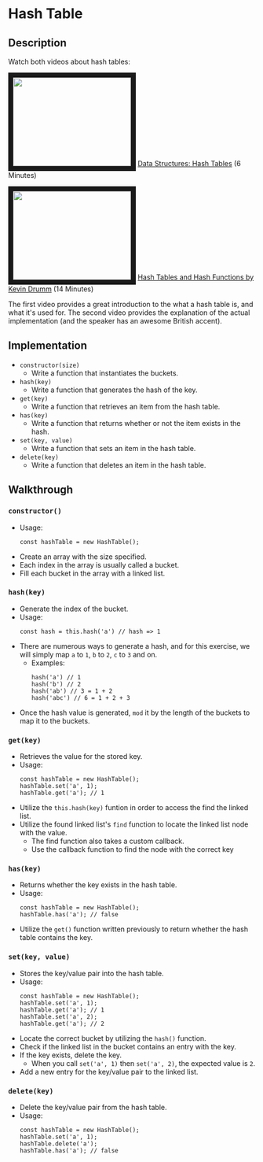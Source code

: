 # Hash Table

## Description

Watch both videos about hash tables:

<a href="http://www.youtube.com/watch?feature=player_embedded&v=shs0KM3wKv8
" target="_blank"><img src="http://img.youtube.com/vi/shs0KM3wKv8/0.jpg" width="240" height="180" border="10" /></a>
[Data Structures: Hash Tables](https://www.youtube.com/watch?v=0M_kIqhwbFo) (6 Minutes)

<a href="http://www.youtube.com/watch?feature=player_embedded&v=KyUTuwz_b7Q
" target="_blank"><img src="http://img.youtube.com/vi/KyUTuwz_b7Q/0.jpg" width="240" height="180" border="10" /></a>
[Hash Tables and Hash Functions by Kevin Drumm](https://www.youtube.com/watch?v=KyUTuwz_b7Q) (14 Minutes)

The first video provides a great introduction to the what a hash table is, and what it's used for. The second video provides the explanation of the actual implementation (and the speaker has an awesome British accent).

## Implementation

- `constructor(size)`
  - Write a function that instantiates the buckets.
- `hash(key)`
  - Write a function that generates the hash of the key.
- `get(key)`
  - Write a function that retrieves an item from the hash table.
- `has(key)`
  - Write a function that returns whether or not the item exists in the hash.
- `set(key, value)`
  - Write a function that sets an item in the hash table.
- `delete(key)`
  - Write a function that deletes an item in the hash table.

## Walkthrough

### `constructor()`

- Usage:
  ```
  const hashTable = new HashTable();
  ```
- Create an array with the size specified.
- Each index in the array is usually called a bucket.
- Fill each bucket in the array with a linked list.

### `hash(key)`

- Generate the index of the bucket.
- Usage:
  ```
  const hash = this.hash('a') // hash => 1
  ```
- There are numerous ways to generate a hash, and for this exercise, we will simply map `a` to `1`, `b` to `2`, `c` to `3` and on.
  - Examples:
    ```
    hash('a') // 1
    hash('b') // 2
    hash('ab') // 3 = 1 + 2
    hash('abc') // 6 = 1 + 2 + 3
    ```
- Once the hash value is generated, `mod` it by the length of the buckets to map it to the buckets.

### `get(key)`

- Retrieves the value for the stored key.
- Usage:
  ```
  const hashTable = new HashTable();
  hashTable.set('a', 1);
  hashTable.get('a'); // 1
  ```
- Utilize the `this.hash(key)` funtion in order to access the find the linked list.
- Utilize the found linked list's `find` function to locate the linked list node with the value.
  - The find function also takes a custom callback.
  - Use the callback function to find the node with the correct key

### `has(key)`

- Returns whether the key exists in the hash table.
- Usage:
  ```
  const hashTable = new HashTable();
  hashTable.has('a'); // false
  ```
- Utilize the `get()` function written previously to return whether the hash table contains the key.

### `set(key, value)`

- Stores the key/value pair into the hash table.
- Usage:
  ```
  const hashTable = new HashTable();
  hashTable.set('a', 1);
  hashTable.get('a'); // 1
  hashTable.set('a', 2);
  hashTable.get('a'); // 2
  ```
- Locate the correct bucket by utilizing the `hash()` function.
- Check if the linked list in the bucket contains an entry with the key.
- If the key exists, delete the key.
  - When you call `set('a', 1)` then `set('a', 2)`, the expected value is `2`.
- Add a new entry for the key/value pair to the linked list.

### `delete(key)`

- Delete the key/value pair from the hash table.
- Usage:
  ```
  const hashTable = new HashTable();
  hashTable.set('a', 1);
  hashTable.delete('a');
  hashTable.has('a'); // false
  ```

